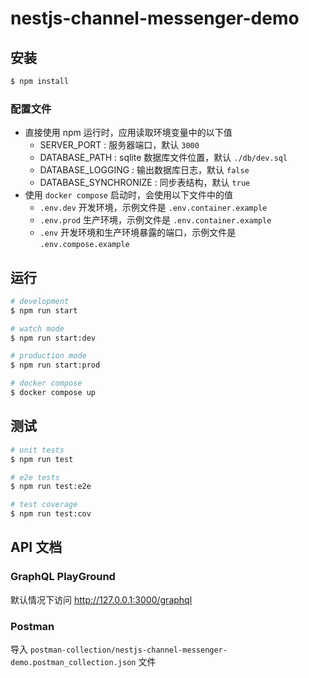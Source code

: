 # nestjs-channel-messenger-demo

## 安装

```bash
$ npm install
```

### 配置文件

- 直接使用 npm 运行时，应用读取环境变量中的以下值
  - SERVER_PORT : 服务器端口，默认 `3000`
  - DATABASE_PATH : sqlite 数据库文件位置，默认 `./db/dev.sql`
  - DATABASE_LOGGING : 输出数据库日志，默认 `false`
  - DATABASE_SYNCHRONIZE : 同步表结构，默认 `true`
- 使用 `docker compose` 启动时，会使用以下文件中的值
  - `.env.dev` 开发环境，示例文件是 `.env.container.example`
  - `.env.prod` 生产环境，示例文件是 `.env.container.example`
  - `.env` 开发环境和生产环境暴露的端口，示例文件是 `.env.compose.example`

## 运行

```bash
# development
$ npm run start

# watch mode
$ npm run start:dev

# production mode
$ npm run start:prod

# docker compose
$ docker compose up
```

## 测试

```bash
# unit tests
$ npm run test

# e2e tests
$ npm run test:e2e

# test coverage
$ npm run test:cov
```

## API 文档

### GraphQL PlayGround

默认情况下访问 http://127.0.0.1:3000/graphql

### Postman

导入 `postman-collection/nestjs-channel-messenger-demo.postman_collection.json` 文件
